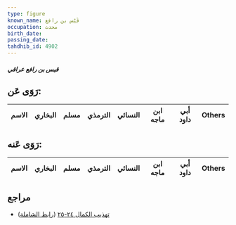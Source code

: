 ```yaml
---
type: figure
known_name: قَيْس بن رافع
occupation: محدث
birth_date:
passing_date:
tahdhib_id: 4902
---
```

##### قيس بن رافع عراقي

## رَوَى عَن:
| الاسم | البخاري | مسلم | الترمذي | النسائي | ابن ماجه | أبي داود | Others |
| ----- | ------- | ---- | ------- | ------- | -------- | -------- | ------ |
## رَوَى عَنه:
| الاسم | البخاري | مسلم | الترمذي | النسائي | ابن ماجه | أبي داود | Others |
| ----- | ------- | ---- | ------- | ------- | -------- | -------- | ------ |
## مراجع
- [تهذيب الكمال ٢٤-٢٥](obsidian://open?vault=Tahdhib-al-Kamal&file=Figures/٤٩٠٢-قيس%20بن%20رافع%20عراقي) ([رابط الشاملة](https://shamela.ws/book/3722/12537))